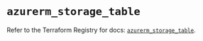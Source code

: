 # `azurerm_storage_table`

Refer to the Terraform Registry for docs: [`azurerm_storage_table`](https://registry.terraform.io/providers/hashicorp/azurerm/3.111.0/docs/resources/storage_table).
